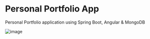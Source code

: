 # Personal Portfolio App
Personal Portfolio application using Spring Boot, Angular &amp; MongoDB


![image](https://user-images.githubusercontent.com/79001730/159654569-cc4cf51d-226c-465a-bfb0-434b59dce431.png)
